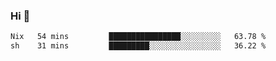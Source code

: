 ### Hi 👋

<!--START_SECTION:waka-->

```txt
Nix   54 mins         ████████████████░░░░░░░░░   63.78 %
sh    31 mins         █████████░░░░░░░░░░░░░░░░   36.22 %
```

<!--END_SECTION:waka-->
